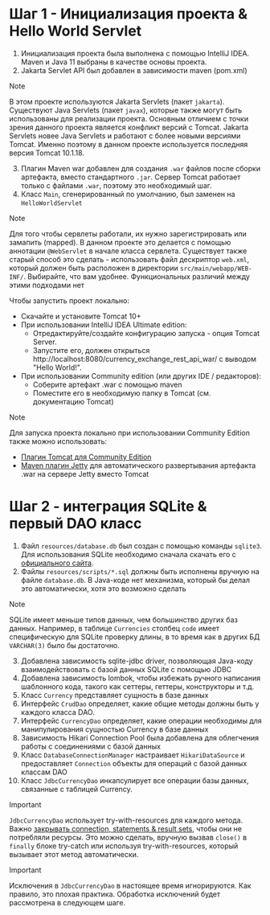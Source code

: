 # Шаг 1 - Инициализация проекта & Hello World Servlet

1. Инициализация проекта была выполнена с помощью IntelliJ IDEA. Maven и Java 11 выбраны в качестве основы проекта.
2. Jakarta Servlet API был добавлен в зависимости maven (pom.xml)

> [!NOTE]
> В этом проекте используются Jakarta Servlets (пакет `jakarta`).
> Существуют Java Servlets (пакет `javax`), которые также могут быть использованы для реализации проекта.
> Основным отличием с точки зрения данного проекта является конфликт версий с Tomcat.
> Jakarta Servlets новее Java Servlets и работают с более новыми версиями Tomcat.
> Именно поэтому в данном проекте используется последняя версия Tomcat 10.1.18.

3. Плагин Maven war добавлен для создания `.war` файлов после сборки артефакта, вместо
   стандартного `.jar`. Сервер Tomcat
   работает только с файлами `.war`, поэтому это необходимый шаг.
4. Класс `Main`, сгенерированный по умолчанию, был заменен на `HelloWorldServlet`

> [!NOTE]
> Для того чтобы сервлеты работали, их нужно зарегистрировать или замапить (mapped).
> В данном проекте это делается с помощью аннотации `@WebServlet` в начале класса сервлета.
> Существует также старый способ это сделать - использовать файл дескриптор `web.xml`, который должен быть расположен в
> директории `src/main/webapp/WEB-INF/`.
> Выбирайте, что вам удобнее. Функциональных различий между этими подходами нет

Чтобы запустить проект локально:

- Скачайте и установите Tomcat 10+
- При использовании IntelliJ IDEA Ultimate edition:
    - Отредактируйте/создайте конфигурацию запуска - опция Tomcat Server.
    - Запустите его, должен открыться http://localhost:8080/currency_exchange_rest_api_war/ с выводом "Hello World!".
- При использовании Community edition (или других IDE / редакторов):
    - Соберите артефакт .war с помощью maven
    - Поместите его в необходимую папку в Tomcat (см. документацию Tomcat)

> [!NOTE]
> Для запуска проекта локально при использовании Community Edition также можно использовать:
> - [Плагин Tomcat для Community Edition](https://plugins.jetbrains.com/plugin/9492-smart-tomcat)
> - [Maven плагин Jetty](https://mvnrepository.com/artifact/org.eclipse.jetty/jetty-maven-plugin) для автоматического развертывания артефакта .war на сервере Jetty вместо Tomcat

# Шаг 2 - интеграция SQLite & первый DAO класс

1. Файл `resources/database.db` был создан с помощью команды `sqlite3`.
   Для использования SQLite необходимо сначала скачать его с [официального сайта](https://www.sqlite.org/index.html).
2. Файлы `resources/scripts/*.sql` должны быть исполнены вручную на файле `database.db`.
   В Java-коде нет механизма, который бы делал это автоматически, хотя это возможно сделать

> [!NOTE]
> SQLite имеет меньше типов данных, чем большинство других баз данных.
> Например, в таблице `Currencies` столбец `code` имеет специфическую для SQLite проверку длины, в то время как в других
> БД `VARCHAR(3)`
> было бы достаточно.

3. Добавлена зависимость sqlite-jdbc driver, позволяющая Java-коду взаимодействовать с базой данных SQLite с помощью
   JDBC
4. Добавлена зависимость lombok, чтобы избежать ручного написания шаблонного кода, такого как сеттеры, геттеры,
   конструкторы и т.д.
5. Класс `Currency` представляет сущность в базе данных
6. Интерфейс `CrudDao` определяет, какие общие методы должны быть у каждого класса DAO.
7. Интерфейс `CurrencyDao` определяет, какие операции необходимы для манипулирования сущностью Currency в базе данных
8. Зависимость Hikari Connection Pool была добавлена для облегчения работы с соединениями с базой данных
9. Класс `DatabaseConnectionManager` настраивает `HikariDataSource` и предоставляет `Connection` объекты для операций с
   базой данных классам DAO
10. Класс `JdbcCurrencyDao` инкапсулирует все операции базы данных, связанные с таблицей Currency.

> [!IMPORTANT]
> `JdbcCurrencyDao` использует try-with-resources для каждого метода.
> Важно
> [закрывать connection, statements & result sets](https://docs.oracle.com/javase/tutorial/jdbc/basics/processingsqlstatements.html#closing_connections),
> чтобы они не потребляли ресурсы.
> Это можно сделать, вручную вызвав `close()` в `finally` блоке try-catch или используя try-with-resources, который
> вызывает этот метод автоматически.

> [!IMPORTANT]
> Исключения в `JdbcCurrencyDao` в настоящее время игнорируются.
> Как правило, это плохая практика.
> Обработка исключений будет рассмотрена в следующем шаге.